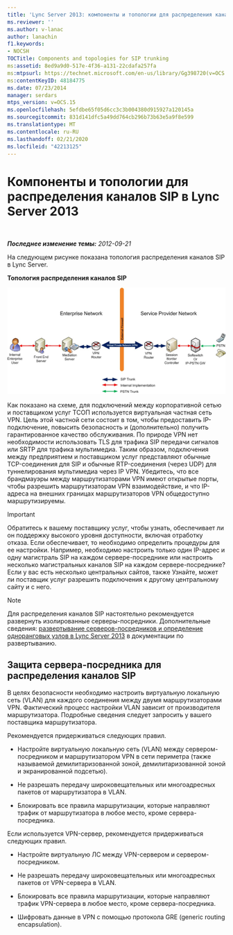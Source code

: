 ```yaml
---
title: 'Lync Server 2013: компоненты и топологии для распределения каналов SIP'
ms.reviewer: ''
ms.author: v-lanac
author: lanachin
f1.keywords:
- NOCSH
TOCTitle: Components and topologies for SIP trunking
ms:assetid: 8ed9a9d0-517e-4f36-a131-22cdafa257fa
ms:mtpsurl: https://technet.microsoft.com/en-us/library/Gg398720(v=OCS.15)
ms:contentKeyID: 48184775
ms.date: 07/23/2014
manager: serdars
mtps_version: v=OCS.15
ms.openlocfilehash: 5efdbe65f05d6cc3c3b004380d915927a120145a
ms.sourcegitcommit: 831d141dfc5a49dd764cb296b73b63e5a9f8e599
ms.translationtype: MT
ms.contentlocale: ru-RU
ms.lasthandoff: 02/21/2020
ms.locfileid: "42213125"
---
```

<div data-xmlns="http://www.w3.org/1999/xhtml">

<div class="topic" data-xmlns="http://www.w3.org/1999/xhtml" data-msxsl="urn:schemas-microsoft-com:xslt" data-cs="https://msdn.microsoft.com/">

<div data-asp="https://msdn2.microsoft.com/asp">

# <a name="components-and-topologies-for-sip-trunking-in-lync-server-2013"></a>Компоненты и топологии для распределения каналов SIP в Lync Server 2013

</div>

<div id="mainSection">

<div id="mainBody">

<span> </span>

_**Последнее изменение темы:** 2012-09-21_

На следующем рисунке показана топология распределения каналов SIP в Lync Server.

**Топология распределения каналов SIP**

![Топология распределения каналов SIP](images/Gg398720.669fb55d-7c81-4e21-9421-fabc43d6e064(OCS.15).jpg "Топология распределения каналов SIP")

Как показано на схеме, для подключений между корпоративной сетью и поставщиком услуг ТСОП используется виртуальная частная сеть VPN. Цель этой частной сети состоит в том, чтобы предоставить IP-подключение, повысить безопасность и (дополнительно) получить гарантированное качество обслуживания. По природе VPN нет необходимости использовать TLS для трафика SIP передачи сигналов или SRTP для трафика мультимедиа. Таким образом, подключения между предприятием и поставщиком услуг представляют обычные TCP-соединения для SIP и обычные RTP-соединения (через UDP) для туннелирования мультимедиа через IP VPN. Убедитесь, что все брандмауэры между маршрутизаторами VPN имеют открытые порты, чтобы разрешить маршрутизаторам VPN взаимодействие, и что IP-адреса на внешних границах маршрутизаторов VPN общедоступно маршрутизируемы.

<div>


> [!IMPORTANT]  
> Обратитесь к вашему поставщику услуг, чтобы узнать, обеспечивает ли он поддержку высокого уровня доступности, включая отработку отказа. Если обеспечивает, то необходимо определить процедуры для ее настройки. Например, необходимо настроить только один IP-адрес и одну магистраль SIP на каждом сервере-посреднике или настроить несколько магистральных каналов SIP на каждом сервере-посреднике?<BR>Если у вас есть несколько центральных сайтов, также Узнайте, может ли поставщик услуг разрешить подключения к другому центральному сайту и с него.



</div>

<div>


> [!NOTE]  
> Для распределения каналов SIP настоятельно рекомендуется развернуть изолированные серверы-посредники. Дополнительные сведения: <A href="lync-server-2013-deploying-mediation-servers-and-defining-peers.md">развертывание серверов-посредников и определение одноранговых узлов в Lync Server 2013</A> в документации по развертыванию.



</div>

<div>

## <a name="securing-the-mediation-server-for-sip-trunking"></a>Защита сервера-посредника для распределения каналов SIP

В целях безопасности необходимо настроить виртуальную локальную сеть (VLAN) для каждого соединения между двумя маршрутизаторами VPN. Фактический процесс настройки VLAN зависит от производителя маршрутизатора. Подробные сведения следует запросить у вашего поставщика маршрутизатора.

Рекомендуется придерживаться следующих правил.

  - Настройте виртуальную локальную сеть (VLAN) между сервером-посредником и маршрутизатором VPN в сети периметра (также называемой демилитаризованной зоной, демилитаризованной зоной и экранированной подсетью).

  - Не разрешать передачу широковещательных или многоадресных пакетов от маршрутизатора в VLAN.

  - Блокировать все правила маршрутизации, которые направляют трафик от маршрутизатора в любое место, кроме сервера-посредника.

Если используется VPN-сервер, рекомендуется придерживаться следующих правил.

  - Настройте виртуальную ЛС между VPN-сервером и сервером-посредником.

  - Не разрешать передачу широковещательных или многоадресных пакетов от VPN-сервера в VLAN.

  - Блокировать все правила маршрутизации, которые направляют трафик VPN-сервера в любое место, кроме сервера-посредника.

  - Шифровать данные в VPN с помощью протокола GRE (generic routing encapsulation).

</div>

</div>

<span> </span>

</div>

</div>

</div>

